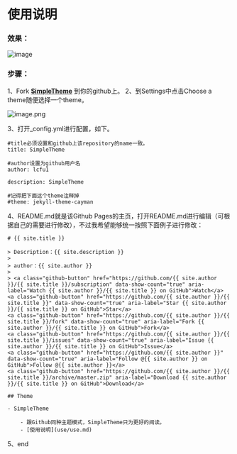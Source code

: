 # 使用说明

### 效果：

![image](/SimpleTheme/images/image.PNG)

### 步骤：

1、Fork **[SimpleTheme](https://github.com/lcfu1/SimpleTheme)** 到你的github上。
2、到Settings中点击Choose a theme随便选择一个theme。

![image.png](https://upload-images.jianshu.io/upload_images/6025530-d3cf51e17b786b72.png?imageMogr2/auto-orient/strip%7CimageView2/2/w/1240)

3、打开_config.yml进行配置，如下。

```
#title必须设置和github上该repository的name一致。
title: SimpleTheme

#author设置为github用户名
author: lcfu1

description: SimpleTheme

#记得把下面这个theme注释掉
#theme: jekyll-theme-cayman
```

4、README.md就是该Github Pages的主页，打开README.md进行编辑（可根据自己的需要进行修改），不过我希望能够统一按照下面例子进行修改：

```
# {{ site.title }}

> Description：{{ site.description }}
>
> author：{{ site.author }}
>
> <a class="github-button" href="https://github.com/{{ site.author }}/{{ site.title }}/subscription" data-show-count="true" aria-label="Watch {{ site.author }}/{{ site.title }} on GitHub">Watch</a>
<a class="github-button" href="https://github.com/{{ site.author }}/{{ site.title }}" data-show-count="true" aria-label="Star {{ site.author }}/{{ site.title }} on GitHub">Star</a>
<a class="github-button" href="https://github.com/{{ site.author }}/{{ site.title }}/fork" data-show-count="true" aria-label="Fork {{ site.author }}/{{ site.title }} on GitHub">Fork</a>
<a class="github-button" href="https://github.com/{{ site.author }}/{{ site.title }}/issues" data-show-count="true" aria-label="Issue {{ site.author }}/{{ site.title }} on GitHub">Issue</a>
<a class="github-button" href="https://github.com/{{ site.author }}" data-show-count="true" aria-label="Follow @{{ site.author }} on GitHub">Follow @{{ site.author }}</a>
<a class="github-button" href="https://github.com/{{ site.author }}/{{ site.title }}/archive/master.zip" aria-label="Download {{ site.author }}/{{ site.title }} on GitHub">Download</a>

## Theme

- SimpleTheme

	- 跟Github同种主题模式，SimpleTheme只为更好的阅读。
	- [使用说明](use/use.md)
```

5、end